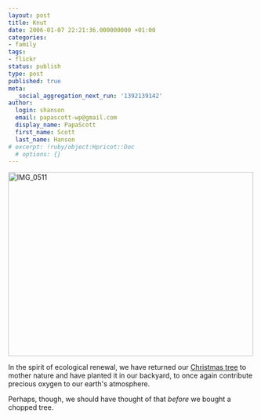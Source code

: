 ```yaml
---
layout: post
title: Knut
date: 2006-01-07 22:21:36.000000000 +01:00
categories:
- family
tags:
- flickr
status: publish
type: post
published: true
meta:
  _social_aggregation_next_run: '1392139142'
author:
  login: shanson
  email: papascott-wp@gmail.com
  display_name: PapaScott
  first_name: Scott
  last_name: Hanson
# excerpt: !ruby/object:Hpricot::Doc
  # options: {}
---
```

<p><a href="http://www.flickr.com/photos/papascott/83519531/" title="Photo Sharing"><img src="http://static.flickr.com/38/83519531_2af74dcf77.jpg" width="500" height="375" alt="IMG_0511" /></a></p>
<p>In the spirit of ecological renewal, we have returned our <a href="http://www.papascott.de/archives/2005/12/25/christmas-traditions/">Christmas tree</a> to mother nature and have planted it in our backyard, to once again contribute precious oxygen to our earth's atmosphere.</p>
<p>Perhaps, though, we should have thought of that <em>before</em> we bought a chopped tree.</p>
